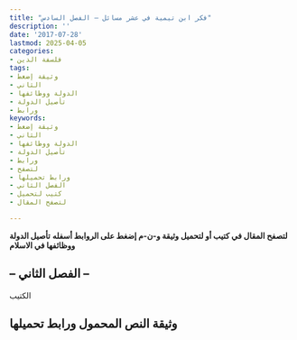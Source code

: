```yaml
---
title: "فكر ابن تيمية في عشر مسائل – الفصل السادس"
description: ''
date: '2017-07-28'
lastmod: 2025-04-05
categories:
- فلسفة الدين
tags:
- وثيقة إضغط
- الثاني
- الدولة ووظائفها
- تأصيل الدولة
- ورابط
keywords:
- وثيقة إضغط
- الثاني
- الدولة ووظائفها
- تأصيل الدولة
- ورابط
- لتصفح
- ورابط تحميلها
- الفصل الثاني
- كتيب لتحميل
- لتصفح المقال

---
```

**لتصفح المقال في كتيب أو لتحميل وثيقة و-ن-م إضغط على الروابط أسفله** **تأصيل الدولة ووظائفها في الاسلام**

## **– الفصل الثاني –**

الكتيب

## وثيقة النص المحمول ورابط تحميلها

###
